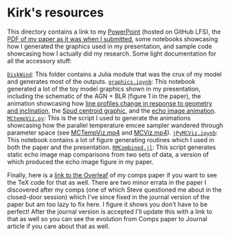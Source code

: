 # Kirk's resources

This directory contains a link to my [PowerPoint](CompsPresentation.pptx) (hosted on GitHub LFS), the [PDF of my paper as it was when I submitted](CompsPaperKirkLong.pdf), some notebooks showcasing how I generated the graphics used in my presentation, and sample code showcasing how I actually did my research. Some light documentation for all the accessory stuff:

[`DiskWind`](DiskWind): This folder contains a Julia module that was the crux of my model and generates most of the outputs.
[`graphics.ipynb`](graphics.ipynb): This notebook generated a lot of the toy model graphics shown in my presentation, including the schematic of the AGN + BLR (figure 1 in the paper), the animation showcasing how [line profiles change in response to geometry and inclination](vMap.mp4), the [Spud centroid graphic](spudCentroids.mp4), and the [echo image animation](echoImage.mp4). 
[`MCtempViz.py`](MCtempViz.py): This is the script I used to generate the animations showcasing how the parallel temperature emcee sampler wandered through parameter space (see [MCTempViz.mp4](MCTempViz.mp4) and [MCViz.mp4](MCViz.mp4)).
[`jPyMCViz.ipynb`](jPyMCViz.ipyng): This notebook contains a lot of figure generating routines which I used in both the paper and the presentation.
[`RMCombined.jl`](RMCombined.jl): This script generates static echo image map comparisons from two sets of data, a version of which produced the echo image figure in my paper.

Finally, here is a [link to the Overleaf](https://www.overleaf.com/read/mvccwvbkftnk) of my comps paper if you want to see the TeX code for that as well. There are two minor errata in the paper I discovered after my comps (one of which Steve questioned me about in the closed-door session) which I've since fixed in the journal version of the paper but am too lazy to fix here. I figure it shows you don't have to be perfect! After the journal version is accepted I'll update this with a link to that as well so you can see the evolution from Comps paper to Journal article if you care about that as well.
